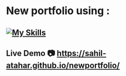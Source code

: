 # New portfolio using :

## [![My Skills](https://skillicons.dev/icons?i=html,css,javascript,react&perline=4)](https://skillicons.dev)

## Live Demo :camera: https://sahil-atahar.github.io/newportfolio/
